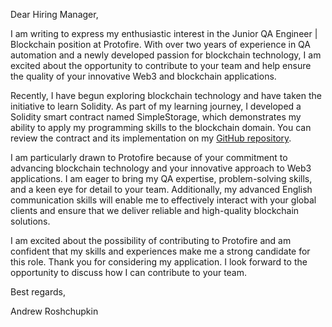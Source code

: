 Dear Hiring Manager,

I am writing to express my enthusiastic interest in the Junior QA Engineer | Blockchain position at Protofire. With over two years of experience in QA automation and a newly developed passion for blockchain technology, I am excited about the opportunity to contribute to your team and help ensure the quality of your innovative Web3 and blockchain applications.

Recently, I have begun exploring blockchain technology and have taken the initiative to learn Solidity. As part of my learning journey, I developed a Solidity smart contract named SimpleStorage, which demonstrates my ability to apply my programming skills to the blockchain domain. You can review the contract and its implementation on my [GitHub repository](https://github.com/yourusername/SimpleStorage).

I am particularly drawn to Protofire because of your commitment to advancing blockchain technology and your innovative approach to Web3 applications. I am eager to bring my QA expertise, problem-solving skills, and a keen eye for detail to your team. Additionally, my advanced English communication skills will enable me to effectively interact with your global clients and ensure that we deliver reliable and high-quality blockchain solutions.

I am excited about the possibility of contributing to Protofire and am confident that my skills and experiences make me a strong candidate for this role. Thank you for considering my application. I look forward to the opportunity to discuss how I can contribute to your team.

Best regards,

Andrew Roshchupkin
